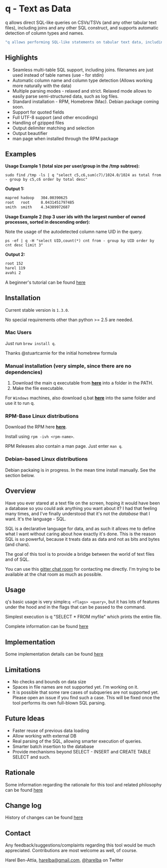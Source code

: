 # q - Text as Data
q allows direct SQL-like queries on CSVs/TSVs (and any other tabular text files), including joins and any other SQL construct, and supports automatic detection of column types and names.

```bash
"q allows performing SQL-like statements on tabular text data, including joins and subqueries"
```

## Highlights

* Seamless multi-table SQL support, including joins. filenames are just used instead of table names (use - for stdin)
* Automatic column name and column type detection (Allows working more naturally with the data)
* Multiple parsing modes - relaxed and strict. Relaxed mode allows to easily parse semi-structured data, such as log files.
* Standard installation - RPM, Homebrew (Mac). Debian package coming soon.
* Support for quoted fields 
* Full UTF-8 support (and other encodings)
* Handling of gzipped files
* Output delimiter matching and selection
* Output beautifier
* man page when installed through the RPM package

## Examples
__Usage Example 1 (total size per user/group in the /tmp subtree):__

    sudo find /tmp -ls | q "select c5,c6,sum(c7)/1024.0/1024 as total from - group by c5,c6 order by total desc"

__Output 1:__
```bash
mapred hadoop   304.00390625
root   root     8.0431451797485
smith  smith    4.34389972687
```

__Usage Example 2 (top 3 user ids with the largest number of owned processes, sorted in descending order):__

Note the usage of the autodetected column name UID in the query.

    ps -ef | q -H "select UID,count(*) cnt from - group by UID order by cnt desc limit 3"
    
__Output 2:__
```bash
root 152
harel 119
avahi 2
```

A beginner's tutorial can be found [here](EXAMPLES.markdown)

## Installation
Current stable version is `1.3.0`. 

No special requirements other than python >= 2.5 are needed.

### Mac Users
Just run `brew install q`. 

Thanks @stuartcarnie for the initial homebrew formula

### Manual installation (very simple, since there are no dependencies)

1. Download the main q executable from **[here](https://raw.github.com/harelba/q/1.3.0/q)** into a folder in the PATH.
2. Make the file executable.

For `Windows` machines, also download q.bat **[here](https://raw.github.com/harelba/q/1.3.0/q.bat)** into the same folder and use it to run q.

### RPM-Base Linux distributions
Download the RPM here **[here](https://github.com/harelba/packages-for-q/raw/master/rpms/q-1.3.0-1.noarch.rpm)**. 

Install using `rpm -ivh <rpm-name>`.

RPM Releases also contain a man page. Just enter `man q`.

### Debian-based Linux distributions
Debian packaing is in progress. In the mean time install manually. See the section below.

## Overview
Have you ever stared at a text file on the screen, hoping it would have been a database so you could ask anything you want about it? I had that feeling many times, and I've finally understood that it's not the _database_ that I want. It's the language - SQL.

SQL is a declarative language for data, and as such it allows me to define what I want without caring about how exactly it's done. This is the reason SQL is so powerful, because it treats data as data and not as bits and bytes (and chars).

The goal of this tool is to provide a bridge between the world of text files and of SQL.

You can use this [gitter chat room](https://gitter.im/harelba/q) for contacting me directly. I'm trying to be available at the chat room as much as possible.

## Usage
q's basic usage is very simple:`q <flags> <query>`, but it has lots of features under the hood and in the flags that can be passed to the command.

Simplest execution is q "SELECT * FROM myfile" which prints the entire file.

Complete information can be found [here](USAGE.markdown)

## Implementation
Some implementation details can be found [here](IMPLEMENTATION.markdown)

## Limitations
* No checks and bounds on data size
* Spaces in file names are not supported yet. I'm working on it.
* It is possible that some rare cases of subqueries are not supported yet. Please open an issue if you find such a case. This will be fixed once the tool performs its own full-blown SQL parsing.

## Future Ideas
* Faster reuse of previous data loading
* Allow working with external DB
* Real parsing of the SQL, allowing smarter execution of queries.
* Smarter batch insertion to the database
* Provide mechanisms beyond SELECT - INSERT and CREATE TABLE SELECT and such.

## Rationale
Some information regarding the rationale for this tool and related philosophy can be found [here](RATIONALE.markdown)

## Change log
History of changes can be found [here](CHANGELOG.markdown)

## Contact
Any feedback/suggestions/complaints regarding this tool would be much appreciated. Contributions are most welcome as well, of course.

Harel Ben-Attia, harelba@gmail.com, [@harelba](https://twitter.com/harelba) on Twitter


